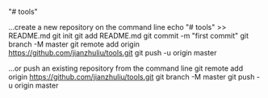 "# tools" 

...create a new repository on the command line
echo "# tools" >> README.md
git init
git add README.md
git commit -m "first commit"
git branch -M master
git remote add origin https://github.com/jianzhuliu/tools.git
git push -u origin master

...or push an existing repository from the command line
git remote add origin https://github.com/jianzhuliu/tools.git
git branch -M master
git push -u origin master